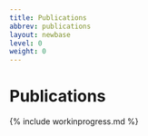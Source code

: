 ```yaml
---
title: Publications
abbrev: publications
layout: newbase
level: 0
weight: 0
---
```

# Publications

{% include workinprogress.md %}
